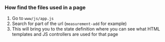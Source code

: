 ### How find the files used in a page

1. Go to `www/js/app.js`
1. Search for part of the url (`measurement-add` for example)
1. This will bring you to the state definition where you can see what HTML templates and JS controllers are used for that page